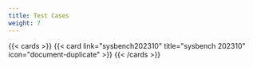 ```yaml
---
title: Test Cases
weight: 7
---
```


{{< cards >}}
{{< card link="sysbench202310" title="sysbench 202310" icon="document-duplicate" >}}
{{< /cards >}}
